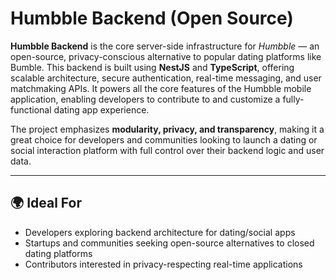 # Humbble Backend (Open Source)

**Humbble Backend** is the core server-side infrastructure for *Humbble* — an open-source, privacy-conscious alternative to popular dating platforms like Bumble. This backend is built using **NestJS** and **TypeScript**, offering scalable architecture, secure authentication, real-time messaging, and user matchmaking APIs. It powers all the core features of the Humbble mobile application, enabling developers to contribute to and customize a fully-functional dating app experience.

The project emphasizes **modularity, privacy, and transparency**, making it a great choice for developers and communities looking to launch a dating or social interaction platform with full control over their backend logic and user data.

---



## 🌍 Ideal For

- Developers exploring backend architecture for dating/social apps  
- Startups and communities seeking open-source alternatives to closed dating platforms  
- Contributors interested in privacy-respecting real-time applications  
